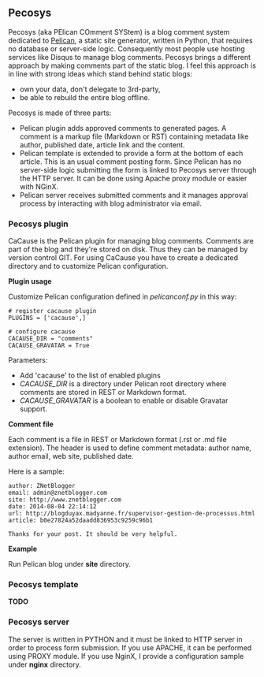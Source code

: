 ## Pecosys

Pecosys (aka PElican COmment SYStem) is a blog comment system dedicated to
[Pelican](http://docs.getpelican.com), a static site generator, written in
Python, that requires no database or server-side logic. Consequently most
people use hosting services like Disqus to manage blog comments. Pecosys
brings a different approach by making comments part of the static blog. I feel
this approach is in line with strong ideas which stand behind static blogs:

-    own your data, don't delegate to 3rd-party, 
-    be able to rebuild the entire blog offline.

Pecosys is made of three parts:

-    Pelican plugin adds approved comments to generated pages. A comment is a markup file (Markdown or RST) containing metadata like author, published date, article link and the content. 
-    Pelican template is extended to provide a form at the bottom of each article. This is an usual comment posting form. Since Pelican has no server-side logic submitting the form is linked to Pecosys server through the HTTP server. It can be done using Apache proxy module or easier with NGinX. 
-    Pelican server receives submitted comments and it manages approval process by interacting with blog administrator via email. 

### Pecosys plugin

CaCause is the Pelican plugin for managing blog comments. Comments are part of the blog and they're stored on disk. Thus they can be managed by version control GIT. For using CaCause you have to create a dedicated directory and to customize Pelican configuration. 

**Plugin usage**

Customize Pelican configuration defined in *pelicanconf.py* in this way:

    # register cacause plugin
    PLUGINS = ['cacause',]

    # configure cacause
    CACAUSE_DIR = "comments"
    CACAUSE_GRAVATAR = True 

Parameters: 

-   Add 'cacause' to the list of enabled plugins
-   *CACAUSE_DIR* is a directory under Pelican root directory where comments are stored in REST or Markdown format.
-   *CACAUSE_GRAVATAR* is a boolean to enable or disable Gravatar support.

**Comment file**

Each comment is a file in REST  or Markdown format (.rst or .md file extension). The header is used to define comment metadata: author name, author email, web site, published date.

Here is a sample:

    author: ZNetBlogger
    email: admin@znetblogger.com
    site: http://www.znetblogger.com
    date: 2014-08-04 22:14:12
    url: http://blogduyax.madyanne.fr/supervisor-gestion-de-processus.html
    article: b0e27824a52daadd836953c9259c96b1
    
    Thanks for your post. It should be very helpful. 
    

**Example**

Run Pelican blog under **site** directory. 

### Pecosys template

**TODO**

### Pecosys server

The server is written in PYTHON and it must be linked to HTTP server in order to process form submission. If you use APACHE, it can be performed using PROXY module. If you use NginX, I provide a configuration sample under **nginx** directory. 
